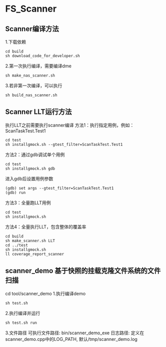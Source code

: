 # FS_Scanner

## Scanner编译方法
1.下载依赖
```
cd build
sh download_code_for_developer.sh
```
2.第一次执行编译，需要编译dme
```
sh make_nas_scanner.sh
```
3.若非第一次编译，可以执行
```
sh build_nas_scanner.sh
```

## Scanner LLT运行方法
执行LLT之前需要执行scanner编译
方法1：执行指定用例，例如：ScanTaskTest.Test1
```
cd test
sh installgmock.sh --gtest_filter=ScanTaskTest.Test1
```
方法2：通过gdb调试单个用例
```
cd test
sh installgmock.sh gdb
```
进入gdb后设置用例参数
```
(gdb) set args --gtest_filter=ScanTaskTest.Test1
(gdb) run
```
方法3：全量跑LLT用例
```
cd test
sh installgmock.sh
```
方法4：全量执行LLT，包含整体的覆盖率
```
cd build
sh make_scanner.sh LLT
cd ../test
sh installgmock.sh
ll coverage_report_scanner
```
## scanner_demo 基于快照的挂载克隆文件系统的文件扫描
cd tool/scanner_demo
1.执行编译demo
```
sh test.sh
```
2.执行编译并运行
```
sh test.sh run
```
3.文件路径
可执行文件路径: bin/scanner_demo_exe
日志路径: 定义在scanner_demo.cpp中的LOG_PATH, 默认/tmp/scanner_demo.log

